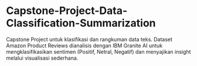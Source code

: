 # Capstone-Project-Data-Classification-Summarization
Capstone Project untuk klasifikasi dan rangkuman data teks. Dataset Amazon Product Reviews dianalisis dengan IBM Granite AI untuk mengklasifikasikan sentimen (Positif, Netral, Negatif) dan menyajikan insight melalui visualisasi sederhana.
